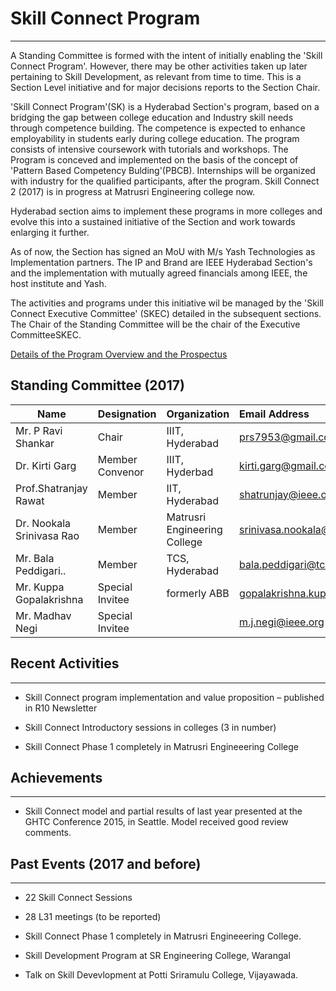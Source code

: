 # Skill Connect Program

---

A Standing Committee is formed with the intent of initially enabling the 'Skill Connect Program'. However, there may be other activities taken up later pertaining to Skill Development, as relevant from time to time. This is a Section Level initiative and for major decisions reports to the Section Chair.

'Skill Connect Program'(SK) is a Hyderabad Section's program, based on a bridging the gap between college education and Industry skill needs through competence building.  The competence is expected to enhance employability in students early during college education. The program consists of intensive coursework with tutorials and workshops. The Program is conceved and implemented on the basis of the concept of  'Pattern Based Competency Bulding'(PBCB).  Internships will be organized with industry for the qualified participants, after the program.  Skill Connect 2 (2017) is in progress at Matrusri Engineering college now.

Hyderabad section aims to implement these programs in more colleges and evolve this into a sustained initiative of the Section and work towards enlarging it further.

As of now, the Section has signed an MoU with M/s Yash Technologies as Implementation partners. The IP and Brand are IEEE Hyderabad Section's and the implementation  with mutually agreed financials among IEEE, the host institute and Yash.

The activities and programs under this initiative wil be managed by the 'Skill Connect Executive Committee' (SKEC) detailed in the subsequent sections. The Chair of the Standing Committee will be the chair of the Executive CommitteeSKEC.

[Details of the Program Overview and the Prospectus](https://drive.google.com/file/d/12rHXxR-g7Wq27HCsgPrYz8_4FQX5gQkd/view?usp=sharing)

## Standing Committee (2017)

| Name                       | Designation      | Organization               | Email Address                     |
| ---------------------------|:-----------------|:---------------------------|:----------------------------------|
| Mr. P Ravi Shankar         | Chair            |IIIT, Hyderabad             |prs7953@gmail.com                  |
| Dr. Kirti Garg             | Member Convenor  |IIIT, Hyderbad              |kirti.garg@gmail.com               |
| Prof.Shatranjay Rawat      | Member           |IIT, Hyderabad              |shatrunjay@ieee.org                |
| Dr. Nookala Srinivasa Rao  | Member           |Matrusri Engineering College|srinivasa.nookala@gmail.com        |
| Mr. Bala Peddigari..       | Member           | TCS, Hyderabad             |  bala.peddigari@tcs.com           |
| Mr. Kuppa Gopalakrishna    | Special Invitee  | formerly ABB               | gopalakrishna.kuppa.2005@ieee.org |
| Mr. Madhav Negi            | Special Invitee  |                            | m.j.negi@ieee.org                 |

## Recent Activities

---

- Skill Connect program implementation and value proposition  – published in R10 Newsletter

- Skill Connect Introductory sessions in colleges (3 in number)

- Skill Connect Phase 1 completely in Matrusri Engineeering College

## Achievements

---

- Skill Connect model and partial results of  last year presented at the GHTC Conference 2015, in Seattle. Model received good review comments.

## Past Events (2017 and before)

---

- 22  Skill Connect Sessions

- 28 L31 meetings (to be reported)

- Skill Connect Phase 1 completely in Matrusri Engineeering College.

- Skill Development Program at SR Engineering College, Warangal

- Talk on Skill Devevlopment at Potti Sriramulu College, Vijayawada.


